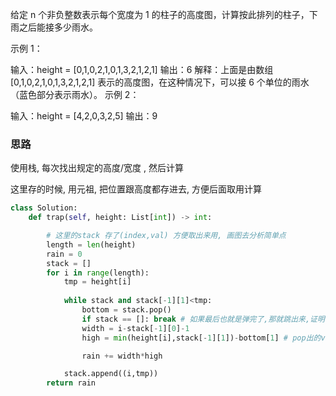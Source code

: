 给定 n 个非负整数表示每个宽度为 1 的柱子的高度图，计算按此排列的柱子，下雨之后能接多少雨水。

示例 1：

输入：height = [0,1,0,2,1,0,1,3,2,1,2,1]
输出：6
解释：上面是由数组 [0,1,0,2,1,0,1,3,2,1,2,1] 表示的高度图，在这种情况下，可以接 6 个单位的雨水（蓝色部分表示雨水）。 
示例 2：

输入：height = [4,2,0,3,2,5]
输出：9

### 思路

使用栈, 每次找出规定的高度/宽度 , 然后计算

这里存的时候, 用元祖, 把位置跟高度都存进去, 方便后面取用计算

```python
class Solution:
    def trap(self, height: List[int]) -> int:

        # 这里的stack 存了(index,val) 方便取出来用, 画图去分析简单点
        length = len(height)
        rain = 0
        stack = []
        for i in range(length):
            tmp = height[i]
            
            while stack and stack[-1][1]<tmp:
                bottom = stack.pop()
                if stack == []: break # 如果最后也就是弹完了,那就跳出来,证明前面没有柱子挡住,也没办法存水,滚了就完事了
                width = i-stack[-1][0]-1
                high = min(height[i],stack[-1][1])-bottom[1] # pop出的val作为底部,先对比左右柱子哪个矮,木桶效应,取矮的,然后减去作为底部的高度,就是剩下的水的高度

                rain += width*high

            stack.append((i,tmp))
        return rain
```

